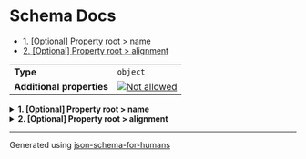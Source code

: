 # Schema Docs

- [1. [Optional] Property root > name](#name-6e616d65)
- [2. [Optional] Property root > alignment](#alignment-6d656e74)

|                           |                                                                                                          |
| ------------------------- | -------------------------------------------------------------------------------------------------------- |
| **Type**                  | `object`                                                                                                 |
| **Additional properties** | [![Not allowed](https://img.shields.io/badge/Not%20allowed-red)](# "Additional Properties not allowed.") |

<details>
<summary><strong> <a name="name-6e616d65"></a>1. [Optional] Property root > name</strong>  

</summary>
<blockquote>

|                |                             |
| -------------- | --------------------------- |
| **Type**       | `string`                    |
| **Defined in** | #/definitions/filled_string |

**Description:** a filled string

| Restrictions   |   |
| -------------- | - |
| **Min length** | 1 |

</blockquote>
</details>

<details>
<summary><strong> <a name="alignment-6d656e74"></a>2. [Optional] Property root > alignment</strong>  

</summary>
<blockquote>

|                        |               |
| ---------------------- | ------------- |
| **Type**               | `string`      |
| **Same definition as** | [name](#name) |

**Description:** a filled string

</blockquote>
</details>

----------------------------------------------------------------------------------------------------------------------------
Generated using [json-schema-for-humans](https://github.com/coveooss/json-schema-for-humans)